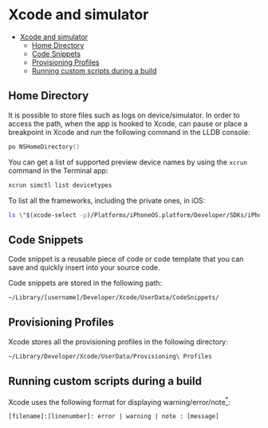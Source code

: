 # Xcode and simulator

- [Xcode and simulator](#xcode-and-simulator)
  - [Home Directory](#home-directory)
  - [Code Snippets](#code-snippets)
  - [Provisioning Profiles](#provisioning-profiles)
  - [Running custom scripts during a build](#running-custom-scripts-during-a-build)

## Home Directory

It is possible to store files such as logs on device/simulator. In order to
access the path, when the app is hooked to Xcode, can pause or place a
breakpoint in Xcode and run the following command in the LLDB console:

```Swift
po NSHomeDirectory()
```

You can get a list of supported preview device names by using the `xcrun`
command in the Terminal app:

```bash
xcrun simctl list devicetypes
```

To list all the frameworks, including the private ones, in iOS:

```bash
ls \"$(xcode-select -p)/Platforms/iPhoneOS.platform/Developer/SDKs/iPhoneOS.sdk/System/Library/Frameworks\"
```

## Code Snippets

Code snippet is a reusable piece of code or code template that you can save and
quickly insert into your source code.

Code snippets are stored in the following path:

```bash
~/Library/[username]/Developer/Xcode/UserData/CodeSnippets/
```

## Provisioning Profiles

Xcode stores all the provisioning profiles in the following directory:

```bash
~/Library/Developer/Xcode/UserData/Provisioning\ Profiles
```

## Running custom scripts during a build

Xcode uses the following format for displaying warning/error/note[<sup>*</sup>](https://developer.apple.com/documentation/xcode/running-custom-scripts-during-a-build):

```text
[filename]:[linenumber]: error | warning | note : [message]
```
